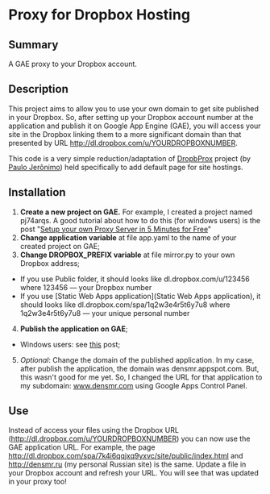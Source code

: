 Proxy for Dropbox Hosting
==============

## Summary
A GAE proxy to your Dropbox account.

## Description
This project aims to allow you to use your own domain to get site published in your Dropbox. So, after setting up your Dropbox account number at the application and publish it on Google App Engine (GAE), you will access your site in the Dropbox linking them to a more significant domain than that presented by URL http://dl.dropbox.com/u/YOURDROPBOXNUMBER.

This code is a very simple reduction/adaptation of [DropbProx](http://code.google.com/p/dropbprox/) project (by [Paulo Jerônimo](http://paulojeronimo.com)) held specifically to add default page for site hostings.

## Installation
1. **Create a new project on GAE.**
For example, I created a project named pj74arqs. A good tutorial about how to do this (for windows users) is the post "[Setup your own Proxy Server in 5 Minutes for Free](http://www.labnol.org/internet/setup-proxy-server/12890/)"
2. **Change application variable** at file app.yaml to the name of your created project on GAE;
3. **Change DROPBOX_PREFIX variable** at file mirror.py to your own Dropbox address;
 - If you use Public folder, it should looks like dl.dropbox.com/u/123456 where 123456 — your Dropbox number
 - If you use [Static Web Apps application](Static Web Apps application), it should looks like dl.dropbox.com/spa/1q2w3e4r5t6y7u8 where 1q2w3e4r5t6y7u8 — your unique personal number
4. **Publish the application on GAE**;
 - Windows users: see [this](http://www.labnol.org/internet/setup-proxy-server/12890/) post;
5. *Optional*: Change the domain of the published application.
In my case, after publish the application, the domain was densmr.appspot.com. But, this wasn't good for me yet. So, I changed the URL for that application to my subdomain: www.densmr.com using Google Apps Control Panel.

## Use
Instead of access your files using the Dropbox URL (http://dl.dropbox.com/u/YOURDROPBOXNUMBER) you can now use the GAE application URL.
For example, the page http://dl.dropbox.com/spa/7k4i6qqjxq9yxvc/site/public/index.html and http://densmr.ru (my personal Russian site) is the same.
Update a file in your Dropbox account and refresh your URL. You will see that was updated in your proxy too!
